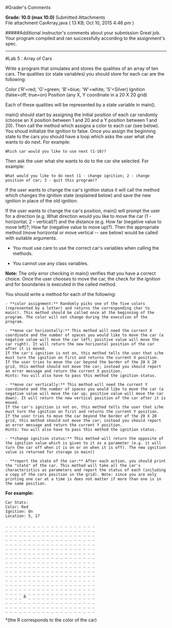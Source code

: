 #Grader's Comments

**Grade:  10.0    (max 10.0)**
Submitted Attachments  
File attachment  CarArray.java ( 13 KB; Oct 10, 2015 4:46 pm )

#####Additional instructor's comments about your submission
Great job.  Your program compiled and ran successfully according to the assignment's spec.


----------------------------------------------------
#Lab 5 : Array of Cars

Write a program that simulates and stores the qualities of an array of ten cars. The qualities (or state variables) you should store for each car are the following:

Color ('R'=red; 'G'=green; 'B'=blue; 'W'=white; 'S'=Silver)
Ignition (false=off; true=on)
Position (any X, Y coordinate in a 20 X 20 grid)

Each of these qualities will be represented by a state variable in main().

main() should start by assigning the initial position of each car randomly (choose an X position between 1 and 20 and a Y position between 1 and 20). Then call the method which assigns a color to each car (see below). You shoud initialize the ignition to false. Once you assign the beginning state to the cars you should have a loop which asks the user what she wants to do next. For example:

```
Which car would you like to use next (1-10)?
```

Then ask the user what she wants to do to the car she selected. For example:

```
What would you like to do next (1 - change ignition; 2 - change position of car; 3 - quit this program)?  
```

If the user wants to change the car's ignition status it will call the method which changes the ignition state (explained below) and save the new ignition in place of the old ignition.  

If the user wants to change the car's position, main() will prompt the user for a direction (e.g. What direction would you like to move the car (1 - horizontal; 2 - vertical)?) and the distance (e.g. How far (negative value to move left)?; How far (negative value to move up)?). Then the appropriate method (move horizontal or move vertical -- see below) would be called with suitable arguments.  

- You must use care to use the correct car's variables when calling the methods.

- You cannot use any class variables.

**Note:** The only error checking in main() verifies that you have a correct choice. Once the user chooses to move the car, the check for the ignition and for boundaries is executed in the called method.

You should write a method for each of the following:

    - **color assignment:** Randomly picks one of the five colors (represented by a letter) and returns the corresponding char to main(). This method should be called once at the beginning of the program. The color will not change during the execution of the program.

    - **move car horizontally:** This method will need the current X coordinate and the number of spaces you would like to move the car (a negative value will move the car left; positive value will move the car right). It will return the new horizontal position of the car after it is moved.
    If the car's ignition is not on, this method tells the user that s/he must turn the ignition on first and returns the current X position.
    If the user tries to move the car beyond the border of the 20 X 20 grid, this method should not move the car; instead you should report an error message and return the current X position.
    Hints: You will also have to pass this method the ignition status.

    - **move car vertically:** This method will need the current Y coordinate and the number of spaces you would like to move the car (a negative value will move the car up; positive value will move the car down). It will return the new vertical position of the car after it is moved.
    If the car's ignition is not on, this method tells the user that s/he must turn the ignition on first and returns the current Y position. 
    If the user tries to move the car beyond the border of the 20 X 20 grid, this method should not move the car; instead you should report an error message and return the current Y position.
    Hints: You will also have to pass this method the ignition status.

    - **change ignition status:** This method will return the opposite of the ignition value which is given to it as a parameter (e.g. it will turn the car off when it is on or on when it is off). The new ignition value is returned for storage in main()  

    - **report the state of the car:** After each action, you should print the "state" of the car. This method will take all the car's characteristics as parameters and report the status of each (including a copy of the cars position in the grid). Note: since you are only printing one car at a time is does not matter if more than one is in the same position.

**For example:**


```
Car Stats:
Color: Red
Ignition: On
Location: 5, 17

_ _ _ _ _ _ _ _ _ _ _ _ _ _ _ _ _ _ _ _ 
_ _ _ _ _ _ _ _ _ _ _ _ _ _ _ _ _ _ _ _ 
_ _ _ _ _ _ _ _ _ _ _ _ _ _ _ _ _ _ _ _ 
_ _ _ _ _ _ _ _ _ _ _ _ _ _ _ _ _ _ _ _ 
_ _ _ _ _ _ _ _ _ _ _ _ _ _ _ _ _ _ _ _ 
_ _ _ _ _ _ _ _ _ _ _ _ _ _ _ _ _ _ _ _ 
_ _ _ _ _ _ _ _ _ _ _ _ _ _ _ _ _ _ _ _ 
_ _ _ _ _ _ _ _ _ _ _ _ _ _ _ _ _ _ _ _ 
_ _ _ _ _ _ _ _ _ _ _ _ _ _ _ _ _ _ _ _ 
_ _ _ _ _ _ _ _ _ _ _ _ _ _ _ _ _ _ _ _ 
_ _ _ _ _ _ _ _ _ _ _ _ _ _ _ _ _ _ _ _ 
_ _ _ _ _ _ _ _ _ _ _ _ _ _ _ _ _ _ _ _ 
_ _ _ _ _ _ _ _ _ _ _ _ _ _ _ _ _ _ _ _ 
_ _ _ _ _ _ _ _ _ _ _ _ _ _ _ _ _ _ _ _ 
_ _ _ _ _ _ _ _ _ _ _ _ _ _ _ _ _ _ _ _ 
_ _ _ _ _ _ _ _ _ _ _ _ _ _ _ _ _ _ _ _ 
_ _ _ _ R _ _ _ _ _ _ _ _ _ _ _ _ _ _ _ 
_ _ _ _ _ _ _ _ _ _ _ _ _ _ _ _ _ _ _ _
_ _ _ _ _ _ _ _ _ _ _ _ _ _ _ _ _ _ _ _ 
_ _ _ _ _ _ _ _ _ _ _ _ _ _ _ _ _ _ _ _ 

```

*(the R corresponds to the color of the car)

